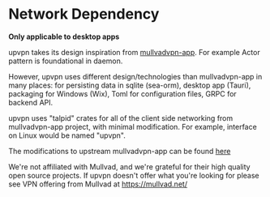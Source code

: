 # Network Dependency

**Only applicable to desktop apps**

upvpn takes its design inspiration from [mullvadvpn-app](https://github.com/mullvad/mullvadvpn-app).
For example Actor pattern is foundational in daemon.

However, upvpn uses different design/technologies than mullvadvpn-app in many places: for persisting data in sqlite (sea-orm), desktop app (Tauri), packaging for Windows (Wix), Toml for configuration files, GRPC for backend API.

upvpn uses "talpid" crates for all of the client side networking from mullvadvpn-app project, with minimal modification. For example, interface on Linux would be named "upvpn".

The modifications to upstream mullvadvpn-app can be found [here](https://github.com/upvpn/mullvadvpn-app)

We're not affiliated with Mullvad, and we're grateful for their high quality open source projects. If upvpn doesn't offer what you're looking for please see VPN offering from Mullvad at https://mullvad.net/
